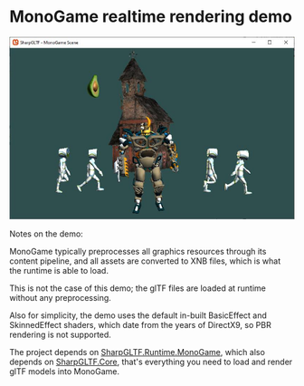﻿# MonoGame realtime rendering demo

![MonoGame Demo](../MonoGameDemo.jpg)

Notes on the demo:

MonoGame typically preprocesses all graphics resources through its content pipeline, and all assets are converted to XNB files, which is what the runtime is able to load.

This is not the case of this demo; the glTF files are loaded at runtime without any preprocessing.

Also for simplicity, the demo uses the default in-built BasicEffect and SkinnedEffect shaders, which date from the years of DirectX9, so PBR rendering is not supported.

The project depends on [SharpGLTF.Runtime.MonoGame](../SharpGLTF.Runtime.MonoGame), which also depends on [SharpGLTF.Core](../../src/SharpGLTF.Core), that's everything you need to load and render glTF models into MonoGame.
